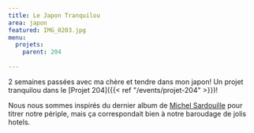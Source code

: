 ```yaml
---
title: Le Japon Tranquilou
area: japon
featured: IMG_0203.jpg
menu:
  projets:
    parent: 204
    
---
```


2 semaines passées avec ma chère et tendre dans mon japon! 
Un projet tranquilou dans le [Projet 204]({{< ref "/events/projet-204" >}})!

Nous nous sommes inspirés du dernier album de [Michel Sardouille](https://rutube.ru/video/95f57ecd1f5e8740058673bc25da97e4/) pour titrer notre périple, mais ça correspondait bien à notre baroudage de jolis hotels.